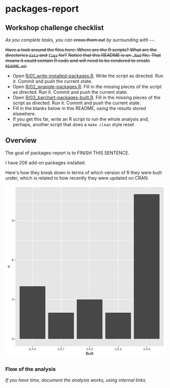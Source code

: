 
<!-- README.md is generated from README.Rmd. Please edit that file -->
packages-report
===============

Workshop challenge checklist
----------------------------

*As you complete tasks, you can ~~cross them out~~ by surrounding with `~~`.*

~~Have a look around the files here. Where are the R scripts? What are the directories `data` and `figs` for?~~
~~Notice that this README is an `.Rmd` file. That means it could contain R code and will need to be rendered to create `README.md`.~~
-   Open [R/01\_write-installed-packages.R](R/01_write-installed-packages.R). Write the script as directed. Run it. Commit and push the current state.
-   Open [R/02\_wrangle-packages.R](R/02_wrangle-packages.R). Fill in the missing pieces of the script as directed. Run it. Commit and push the current state.
-   Open [R/03\_barchart-packages-built.R](R/03_barchart-packages-built.R). Fill in the missing pieces of the script as directed. Run it. Commit and push the current state.
-   Fill in the blanks below in this README, using the results stored elsewhere.
-   If you get this far, write an R script to run the whole analysis and, perhaps, another script that does a `make clean` style reset.

Overview
--------

The goal of packages-report is to FINISH THIS SENTENCE.

I have 206 add-on packages installed.

Here's how they break down in terms of which version of R they were built under, which is related to how recently they were updated on CRAN.

![](figs/built-barchart.png)

### Flow of the analysis

*If you have time, document the analysis works, using internal links.*
